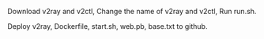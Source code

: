 Download v2ray and v2ctl, Change the name of v2ray and v2ctl, Run run.sh.

Deploy v2ray, Dockerfile, start.sh, web.pb, base.txt to github.
